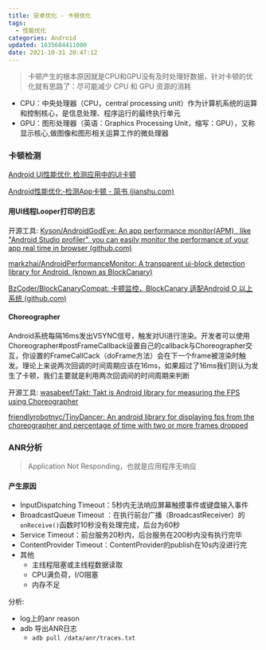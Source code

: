 ```yaml
---
title: 安卓优化 - 卡顿优化
tags:
  - 性能优化
categories: Android
updated: 1635684411000
date: 2021-10-31 20:47:12
---
```


> 卡顿产生的根本原因就是CPU和GPU没有及时处理好数据，针对卡顿的优化就有思路了：尽可能减少 CPU 和 GPU 资源的消耗

- CPU：中央处理器（CPU，central processing unit）作为计算机系统的运算和控制核心，是信息处理、程序运行的最终执行单元
- GPU：图形处理器（英语：Graphics Processing Unit，缩写：GPU），又称显示核心,做图像和图形相关运算工作的微处理器



### 卡顿检测

[Android UI性能优化 检测应用中的UI卡顿](https://blog.csdn.net/lmj623565791/article/details/58626355)

[Android性能优化-检测App卡顿 - 简书 (jianshu.com)](https://www.jianshu.com/p/9e8f88eac490)

<!-- more -->
#### 用UI线程Looper打印的日志

开源工具:
[Kyson/AndroidGodEye: An app performance monitor(APM) , like "Android Studio profiler", you can easily monitor the performance of your app real time in browser (github.com)](https://github.com/Kyson/AndroidGodEye)

[markzhai/AndroidPerformanceMonitor: A transparent ui-block detection library for Android. (known as BlockCanary) ](https://github.com/markzhai/AndroidPerformanceMonitor)

[BzCoder/BlockCanaryCompat: 卡顿监控，BlockCanary 适配Android O 以上系统 (github.com)](https://github.com/BzCoder/BlockCanaryCompat)
#### Choreographer

Android系统每隔16ms发出VSYNC信号，触发对UI进行渲染。开发者可以使用Choreographer#postFrameCallback设置自己的callback与Choreographer交互，你设置的FrameCallCack（doFrame方法）会在下一个frame被渲染时触发。理论上来说两次回调的时间周期应该在16ms，如果超过了16ms我们则认为发生了卡顿，我们主要就是利用两次回调间的时间周期来判断

开源工具:
[wasabeef/Takt: Takt is Android library for measuring the FPS using Choreographer](https://github.com/wasabeef/Takt)

[friendlyrobotnyc/TinyDancer: An android library for displaying fps from the choreographer and percentage of time with two or more frames dropped ](https://github.com/friendlyrobotnyc/TinyDancer)


### ANR分析

> Application Not Responding，也就是应用程序无响应


#### 产生原因

-   InputDispatching Timeout：5秒内无法响应屏幕触摸事件或键盘输入事件
-   BroadcastQueue Timeout ：在执行前台广播（BroadcastReceiver）的`onReceive()`函数时10秒没有处理完成，后台为60秒
-   Service Timeout：前台服务20秒内，后台服务在200秒内没有执行完毕
-   ContentProvider Timeout：ContentProvider的publish在10s内没进行完
-   其他
	+  主线程阻塞或主线程数据读取 
	+  CPU满负荷，I/O阻塞
	+  内存不足


分析:
- log上的anr reason
- adb 导出ANR日志
	+ `adb pull /data/anr/traces.txt`